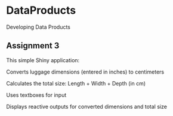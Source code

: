 # DataProducts
Developing Data Products

## Assignment 3

This simple Shiny application:

Converts luggage dimensions (entered in inches) to centimeters

Calculates the total size: Length + Width + Depth (in cm)

Uses textboxes for input

Displays reactive outputs for converted dimensions and total size
